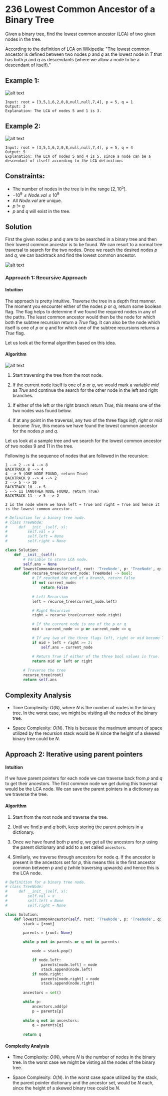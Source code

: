 # 236 Lowest Common Ancestor of a Binary Tree

Given a binary tree, find the lowest common ancestor (LCA) of two given nodes in the tree.

According to the definition of LCA on Wikipedia: "The lowest common ancestor is defined between two nodes $p$ and $q$ as the lowest node in $T$ that has both $p$ and $q$ as descendants (where we allow a node to be a descendant of itself)."

## Example 1:

![alt text](../Figures/LowestCommonAncestorofaBinaryTreeExample1.png)

```
Input: root = [3,5,1,6,2,0,8,null,null,7,4], p = 5, q = 1
Output: 3
Explanation: The LCA of nodes 5 and 1 is 3.
```

## Example 2:
![alt text](../Figures//LowestCommonAncestorofaBinaryTreeExample2.png)

```
Input: root = [3,5,1,6,2,0,8,null,null,7,4], p = 5, q = 4
Output: 5
Explanation: The LCA of nodes 5 and 4 is 5, since a node can be a descendant of itself according to the LCA definition.
```

## Constraints:

- The number of nodes in the tree is in the range $[2, 10^5]$.
- $-10^9 \leq Node.val \leq 10^9$
- All $Node.val$ are unique.
- $p$ != $q$
- $p$ and $q$ will exist in the tree.


## Solution

First the given nodes $p$ and $q$ are to be searched in a binary tree and then their lowest common ancestor is to be found. We can resort to a normal tree traversal to search for the two nodes. Once we reach the desired nodes $p$ and $q$, we can backtrack and find the lowest common ancestor.

![alt text](../Figures/LowestCommonAncestorofaBinaryTreeSolution1.png)

### Approach 1: Recursive Approach

#### Intuition

The approach is pretty intuitive. Traverse the tree in a depth first manner. The moment you encounter either of the nodes $p$ or $q$, return some boolean flag. The flag helps to determine if we found the required nodes in any of the paths. The least common ancestor would then be the node for which both the subtree recursion return a $True$ flag. It can also be the node which itself is one of $p$ or $q$ and for which one of the subtree recursions returns a $True$ flag.

Let us look at the formal algorithm based on this idea.

#### Algorithm
![alt text](../Figures/LowestCommonAncestorofaBinaryTreeSolution2.png)
1. Start traversing the tree from the root node.

2. If the current node itself is one of $p$ or $q$, we would mark a variable $mid$ as $True$ and continue the search for the other node in the left and right branches.

3. If either of the left or the right branch return $True$, this means one of the two nodes was found below.

4. If at any point in the traversal, any two of the three flags $left$, $right$ or $mid$ become $True$, this means we have found the lowest common ancestor for the nodes $p$ and $q$. 

Let us look at a sample tree and we search for the lowest common ancestor of two nodes $9$ and $11$ in the tree.

Following is the sequence of nodes that are followed in the recursion:

```
1 --> 2 --> 4 --> 8
BACKTRACK 8 --> 4
4 --> 9 (ONE NODE FOUND, return True)
BACKTRACK 9 --> 4 --> 2
2 --> 5 --> 10
BACKTRACK 10 --> 5
5 --> 11 (ANOTHER NODE FOUND, return True)
BACKTRACK 11 --> 5 --> 2

2 is the node where we have left = True and right = True and hence it is the lowest common ancestor.
```

```python
# Definition for a binary tree node.
# class TreeNode:
#     def __init__(self, x):
#         self.val = x
#         self.left = None
#         self.right = None

class Solution:
    def __init__(self):
        # Variable to store LCA node.
        self.ans = None
    def lowestCommonAncestor(self, root: 'TreeNode', p: 'TreeNode', q: 'TreeNode') -> 'TreeNode':
        def recurse_tree(current_node: TreeNode) -> bool:
            # If reached the end of a branch, return False
            if not current_node:
                return False
            
            # Left Recursion
            left = recurse_tree(current_node.left)

            # Right Recursion
            right = recurse_tree(current_node.right)

            # If the current node is one of the p or q
            mid = current_node == p or current_node == q

            # If any two of the three flags left, right or mid become True.
            if mid + left + right >= 2:
                self.ans = current_node

            # Return True if either of the three bool values is True.
            return mid or left or right
        
        # Traverse the tree
        recurse_tree(root)
        return self.ans
```

## Complexity Analysis

* Time Complexity: $O(N)$, where $N$ is the number of nodes in the binary tree. In the worst case, we might be visiting all the nodes of the binary tree.

* Space Complexity: $O(N)$. This is because the maximum amount of space utilized by the recursion stack would be $N$ since the height of a skewed binary tree could be $N$.


## Approach 2: Iterative using parent pointers

#### Intuition

If we have parent pointers for each node we can traverse back from $p$ and $q$ to get their ancestors. The first common node we get during this traversal would be the LCA node. We can save the parent pointers in a dictionary as we traverse the tree.

#### Algorithm
1. Start from the root node and traverse the tree.

2. Until we find $p$ and $q$ both, keep storing the parent pointers in a dictionary.

3. Once we have found both $p$ and $q$, we get all the ancestors for $p$ using the parent dictionary and add to a set called `ancestors`.

4. Similarly, we traverse through ancestors for node $q$. If the ancestor is present in the ancestors set for $p$, this means this is the first ancestor common between $p$ and $q$ (while traversing upwards) and hence this is the LCA node.

```python
# Definition for a binary tree node.
# class TreeNode:
#     def __init__(self, x):
#         self.val = x
#         self.left = None
#         self.right = None

class Solution:
    def lowestCommonAncestor(self, root: 'TreeNode', p: 'TreeNode', q: 'TreeNode') -> 'TreeNode':
        stack = [root]

        parents = {root: None}

        while p not in parents or q not in parents:

            node = stack.pop()

            if node.left:
                parents[node.left] = node
                stack.append(node.left)
            if node.right:
                parents[node.right] = node
                stack.append(node.right)
            
        ancestors = set()

        while p:
            ancestors.add(p)
            p = parents[p]
        
        while q not in ancestors:
            q = parents[q]
        
        return q
``` 

#### Complexity Analysis

* Time Complexity: $O(N)$, where $N$ is the number of nodes in the binary tree. In the worst case we might be visting all the nodes of the binary tree.

* Space Complexity: $O(N)$. In the worst case space utilized by the stack, the parent pointer dictionary and the ancestor set, would be $N$ each, since the height of a skewed binary tree could be $N$.


